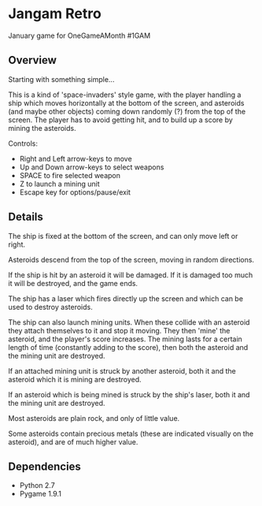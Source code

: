 Jangam Retro
================================================================================
January game for OneGameAMonth #1GAM

Overview
--------------------------------------------------------------------------------
Starting with something simple...

This is a kind of 'space-invaders' style game, with the player handling a ship
which moves horizontally at the bottom of the screen, and asteroids (and maybe
other objects) coming down randomly (?) from the top of the screen. The player
has to avoid getting hit, and to build up a score by mining the asteroids.

Controls:

* Right and Left arrow-keys to move
* Up and Down arrow-keys to select weapons
* SPACE to fire selected weapon
* Z to launch a mining unit
* Escape key for options/pause/exit

Details
--------------------------------------------------------------------------------
The ship is fixed at the bottom of the screen, and can only move left or right.

Asteroids descend from the top of the screen, moving in random directions.

If the ship is hit by an asteroid it will be damaged. If it is damaged too much
it will be destroyed, and the game ends.

The ship has a laser which fires directly up the screen and which can be used
to destroy asteroids.

The ship can also launch mining units. When these collide with an asteroid they
attach themselves to it and stop it moving. They then 'mine' the asteroid, and
the player's score increases. The mining lasts for a certain length of time
(constantly adding to the score), then both the asteroid and the mining unit
are destroyed.

If an attached mining unit is struck by another asteroid, both it and the 
asteroid which it is mining are destroyed.

If an asteroid which is being mined is struck by the ship's laser, both it and
the mining unit are destroyed.

Most asteroids are plain rock, and only of little value.

Some asteroids contain precious metals (these are indicated visually on the
asteroid), and are of much higher value.

Dependencies
--------------------------------------------------------------------------------
* Python 2.7
* Pygame 1.9.1

